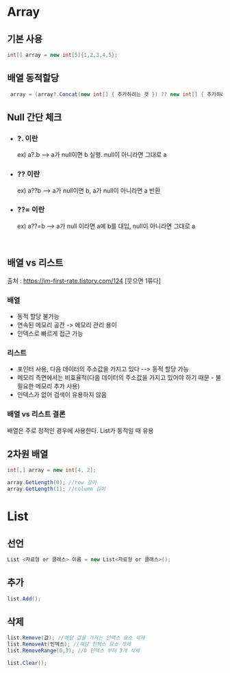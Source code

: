 # Array

## 기본 사용
```C#
int[] array = new int[5]{1,2,3,4,5};
```
## 배열 동적할당

```C#
 array = (array?.Concat(new int[] { 추가하려는 것 }) ?? new int[] { 추가하려는 것 }).ToArray();
```

## Null 간단 체크

- ###  ?. 이란

    ex) a?.b --> a가 null이면 b 실행. null이 아니라면 그대로 a

- ### ?? 이란

    ex) a??b --> a가 null이면 b, a가 null이 아니라면 a 반환

- ### ??= 이란

    ex) a??=b --> a가 null 이라면 a에 b를 대입, null이 아니라면 그대로 a


<br>

 ## 배열 vs 리스트
 출처 : https://im-first-rate.tistory.com/124  [웃으면 1류다]

 ### 배열
 - 동적 할당 불가능
- 연속된 메모리 공간 -> 메모리 관리 용이
- 인덱스로 빠르게 접근 가능

### 리스트
- 포인터 사용, 다음 데이터의 주소값을 가지고 있다 --> 동적 할당 가능
- 메모리 측면에서는 비효율적(다음 데이터의 주소값을 가지고 있어야 하기 때문 - 불필요한 메모리 추가 사용)
- 인덱스가 없어 검색이 유용하지 않음


### 배열 vs 리스트 결론
 배열은 주로 정적인 경우에 사용한다.
 List가 동적일 때 유용

 ## 2차원 배열 

 ```C#
 int[,] array = new int[4, 2];

 array.GetLength(0); //row 길이
 array.GetLength(1); //column 길이
```



# List

## 선언
```C#
List <자료형 or 클래스> 이름 = new List<자료형 or 클래스>(); 
```
## 추가

```C#
list.Add();
```
## 삭제
```C#
list.Remove(값); //해당 값을 가지는 인덱스 요소 삭제
list.RemoveAt(인덱스); //해당 인덱스 요소 삭제 
list.RemoveRange(0,3); //0 인덱스 부터 3개 삭제
```

```C#
list.Clear();
```
